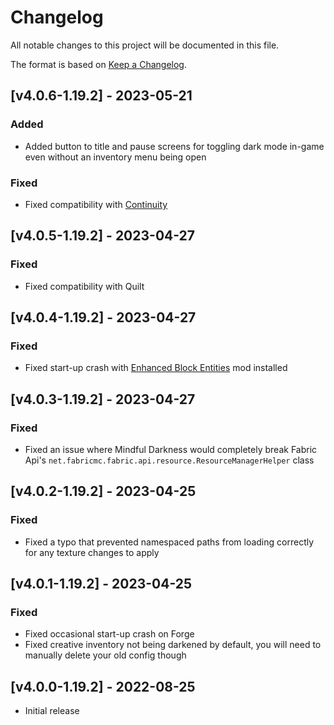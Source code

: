 # Changelog
All notable changes to this project will be documented in this file.

The format is based on [Keep a Changelog].

## [v4.0.6-1.19.2] - 2023-05-21
### Added
- Added button to title and pause screens for toggling dark mode in-game even without an inventory menu being open
### Fixed
- Fixed compatibility with [Continuity](https://www.curseforge.com/minecraft/mc-mods/continuity)

## [v4.0.5-1.19.2] - 2023-04-27
### Fixed
- Fixed compatibility with Quilt

## [v4.0.4-1.19.2] - 2023-04-27
### Fixed
- Fixed start-up crash with [Enhanced Block Entities](https://modrinth.com/mod/ebe) mod installed

## [v4.0.3-1.19.2] - 2023-04-27
### Fixed
- Fixed an issue where Mindful Darkness would completely break Fabric Api's `net.fabricmc.fabric.api.resource.ResourceManagerHelper` class

## [v4.0.2-1.19.2] - 2023-04-25
### Fixed
- Fixed a typo that prevented namespaced paths from loading correctly for any texture changes to apply

## [v4.0.1-1.19.2] - 2023-04-25
### Fixed
- Fixed occasional start-up crash on Forge
- Fixed creative inventory not being darkened by default, you will need to manually delete your old config though

## [v4.0.0-1.19.2] - 2022-08-25
- Initial release

[Keep a Changelog]: https://keepachangelog.com/en/1.0.0/
